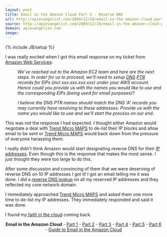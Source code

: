 ```yaml
---
layout: post
title: Email in the Amazon Cloud Part 5 - Reverse DNS
url: http://apievangelist.com/2009/12/18/email-in-the-amazon-cloud-part-5-reverse-dns/
source: http://apievangelist.com/2009/12/18/email-in-the-amazon-cloud-part-5-reverse-dns/
domain: apievangelist.com
image: 
---
```

{% include JB/setup %}<p>I was really excited when I got this email response on my ticket from <a href="http://aws.amazon.com/">Amazon Web Services</a>:<em>
</em>
<div style="margin-left: 40px;"><em>We've reached out to the Amazon EC2 team and here are the next steps. In order for us to proceed, we'll need to setup <a class="zem_slink" title="Domain Name System" rel="wikipedia" href="http://en.wikipedia.org/wiki/Domain_Name_System">DNS</a> <a class="zem_slink" title="NYSE: PTR" rel="stockexchange" href="http://finance.yahoo.com/q?s=PTR">PTR</a> records for EIPs (incl </em><em>xxx.xxx.xxx.xxx</em><em>) under your AWS account. Hence could you provide us with the names you would like to use and the corresponding EIPs (being used for email purposes)?</em><p></p>
<em>I believe the DNS PTR names should match the DNS 'A' records you may currently have resolving to these addresses. Provide us with the name you would like to use and we'll start the process on our end.</em><p></p>
</div>
This was not the response I had expected. I thought either Amazon would negotiate a deal with <a href="http://www.mail-abuse.com/">Trend Micro MAPS</a> to de-list their IP blocks and allow email to be sent or <a href="http://www.mail-abuse.com/">Trend Micro MAPS</a> would back down from the pressure of everyone harassing them.<p></p>
I really didn't think Amazon would start designating reverse DNS for their <a class="zem_slink" title="IP address" rel="wikipedia" href="http://en.wikipedia.org/wiki/IP_address">IP addresses</a>. Even though this is the response that makes the most sense. I just thought they were too large to do this.<p></p>
After some discussion and convincing of them that we were deserving of reverse DNS on 10 IP addresses I got it! I got an email telling me it was done. I did a <a class="zem_slink" title="Reverse DNS lookup" rel="wikipedia" href="http://en.wikipedia.org/wiki/Reverse_DNS_lookup">reverse DNS lookup</a> on all my reserved IP addresses and they reflected my core network domain.<p></p>
I immediately approached <a href="http://www.mail-abuse.com/">Trend Micro MAPS</a> and asked them one more time to de-list my IP addresses. They immediately responded and said it was done.<p></p>
I found my<a href="http://www.kinlane.com/?p=1106"> faith in the cloud</a> coming back.
<p style="text-align: center;"><strong>Email in the Amazon Cloud</strong> - <a href="http://www.kinlane.com/?p=1095">Part 1</a> - <a href="http://www.kinlane.com/?p=1098">Part 2</a> - <a href="http://www.kinlane.com/?p=1100">Part 3</a> - <a href="http://www.kinlane.com/?p=1102">Part 4</a> - <a href="http://www.kinlane.com/?p=1104">Part 5</a> - <a href="http://www.kinlane.com/?p=1106">Part 6</a> - <a href="http://www.kinlane.com/2010/07/email-infrastructure-in-the-amazon-cloud/">Guide  to Email in the Amazon Cloud</a><p></p>
<div id="_mcePaste" style="overflow: hidden; position: absolute; left: -10000px; top: 57px; width: 1px; height: 1px;"><a href="http://www.mail-abuse.com/">http://www.mail-abuse.com/</a></div>
</p>
